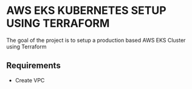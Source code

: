 # AWS EKS KUBERNETES SETUP USING TERRAFORM

The goal of the project is to setup a production based AWS EKS Cluster using Terraform
## Requirements
- Create VPC

